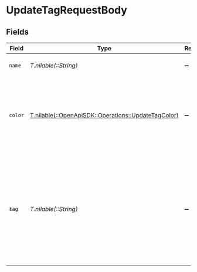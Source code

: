 # UpdateTagRequestBody


## Fields

| Field                                                                                                                                                   | Type                                                                                                                                                    | Required                                                                                                                                                | Description                                                                                                                                             |
| ------------------------------------------------------------------------------------------------------------------------------------------------------- | ------------------------------------------------------------------------------------------------------------------------------------------------------- | ------------------------------------------------------------------------------------------------------------------------------------------------------- | ------------------------------------------------------------------------------------------------------------------------------------------------------- |
| `name`                                                                                                                                                  | *T.nilable(::String)*                                                                                                                                   | :heavy_minus_sign:                                                                                                                                      | The name of the tag to create.                                                                                                                          |
| `color`                                                                                                                                                 | [T.nilable(::OpenApiSDK::Operations::UpdateTagColor)](../../models/operations/updatetagcolor.md)                                                        | :heavy_minus_sign:                                                                                                                                      | The color of the tag. If not provided, a random color will be used from the list: red, yellow, green, blue, purple, pink, brown.                        |
| ~~`tag`~~                                                                                                                                               | *T.nilable(::String)*                                                                                                                                   | :heavy_minus_sign:                                                                                                                                      | : warning: ** DEPRECATED **: This will be removed in a future release, please migrate away from it as soon as possible.<br/><br/>The name of the tag to create. |
